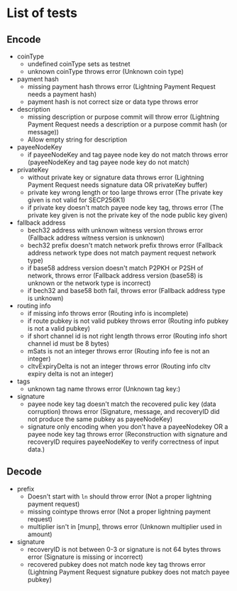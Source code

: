 # List of tests

## Encode

* coinType
  * undefined coinType sets as testnet
  * unknown coinType throws error (Unknown coin type)
* payment hash
  * missing payment hash throws error (Lightning Payment Request needs a payment hash)
  * payment hash is not correct size or data type throws error
* description
  * missing description or purpose commit will throw error (Lightning Payment Request needs a description or a purpose commit hash (or message))
  * Allow empty string for description
* payeeNodeKey
  * if payeeNodeKey and tag payee node key do not match throws error (payeeNodeKey and tag payee node key do not match)
* privateKey
  * without private key or signature data throws error (Lightning Payment Request needs signature data OR privateKey buffer)
  * private key wrong length or too large throws error (The private key given is not valid for SECP256K1)
  * if private key doesn't match payee node key tag, throws error (The private key given is not the private key of the node public key given)
* fallback address
  * bech32 address with unknown witness version throws error (Fallback address witness version is unknown)
  * bech32 prefix doesn't match network prefix throws error (Fallback address network type does not match payment request network type)
  * if base58 address version doesn't match P2PKH or P2SH of network, throws error (Fallback address version (base58) is unknown or the network type is incorrect)
  * if bech32 and base58 both fail, throws error (Fallback address type is unknown)
* routing info
  * if missing info throws error (Routing info is incomplete)
  * if route pubkey is not valid pubkey throws error (Routing info pubkey is not a valid pubkey)
  * if short channel id is not right length throws error (Routing info short channel id must be 8 bytes)
  * mSats is not an integer throws error (Routing info fee is not an integer)
  * cltvExpiryDelta is not an integer throws error (Routing info cltv expiry delta is not an integer)
* tags
  * unknown tag name throws error (Unknown tag key:)
* signature
  * payee node key tag doesn't match the recovered pulic key (data corruption) throws error (Signature, message, and recoveryID did not produce the same pubkey as payeeNodeKey)
  * signature only encoding when you don't have a payeeNodekey OR a payee node key tag throws error (Reconstruction with signature and recoveryID requires payeeNodeKey to verify correctness of input data.)

## Decode

* prefix
  * Doesn't start with `ln` should throw error (Not a proper lightning payment request)
  * missing cointype throws error (Not a proper lightning payment request)
  * multiplier isn't in [munp], throws error (Unknown multiplier used in amount)
* signature
  * recoveryID is not between 0-3 or signature is not 64 bytes throws error (Signature is missing or incorrect)
  * recovered pubkey does not match node key tag throws error (Lightning Payment Request signature pubkey does not match payee pubkey)
